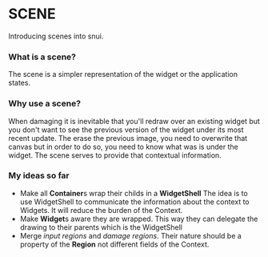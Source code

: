# SCENE

Introducing scenes into snui.

### What is a scene?

The scene is a simpler representation of the widget or the application states.

### Why use a scene?

When damaging it is inevitable that you'll redraw over an existing widget but you don't want to see the previous
version of the widget under its most recent update. The erase the previous image, you need to overwrite that canvas
but in order to do so, you need to know what was is under the widget. The scene serves to provide that contextual information.

### My ideas so far

- Make all **Container**s wrap their childs in a **WidgetShell**
	The idea is to use WidgetShell to communicate the information about the context to Widgets.
	It will reduce the burden of the Context.
- Make **Widget**s aware they are wrapped.
	This way they can delegate the drawing to their parents which is the WidgetShell
- Merge _input regions_ and _damage regions_.
	Their nature should be a property of the **Region** not different fields of the Context.
